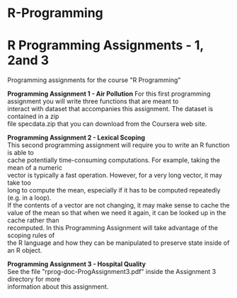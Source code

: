 # R-Programming

R Programming Assignments - 1, 2and 3
======================================

Programming assignments for the course "R Programming"

**Programming Assignment 1 - Air Pollution** 
For this first programming assignment you will write three functions that are meant to  
interact with dataset that accompanies this assignment. The dataset is contained in a zip  
file specdata.zip that you can download from the Coursera web site. 

**Programming Assignment 2 - Lexical Scoping**  
This second programming assignment will require you to write an R function is able to  
cache potentially time-consuming computations. For example, taking the mean of a numeric  
vector is typically a fast operation. However, for a very long vector, it may take too  
long to compute the mean, especially if it has to be computed repeatedly (e.g. in a loop).  
If the contents of a vector are not changing, it may make sense to cache the value of the 
 mean so that when we need it again, it can be looked up in the cache rather than  
 recomputed. In this Programming Assignment will take advantage of the scoping rules of  
 the R language and how they can be manipulated to preserve state inside of an R object.
 
**Programming Assignment 3 - Hospital Quality**  
See the file "rprog-doc-ProgAssignment3.pdf" inside the Assignment 3 directory for more  
information about this assignment.
